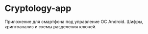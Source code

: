 # Cryptology-app
Приложение для смартфона под управление ОС Android. Шифры, криптоанализ и схемы разделения ключей.
